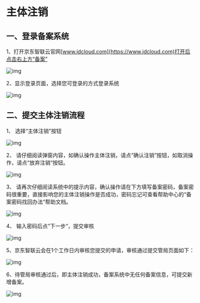 # 主体注销

## 一、登录备案系统

1、打开京东智联云官网[www.jdcloud.com](https://www.jdcloud.com)打开后点击右上方“备案”

![img](https://github.com/jdcloudcom/cn/blob/joytaobao-beian-2020042801/image/ICP-License-Service/Subject-Cancellation-cn-1.png)

2、显示登录页面，选择您可登录的方式登录系统

![img](https://github.com/jdcloudcom/cn/blob/joytaobao-beian-2020042801/image/ICP-License-Service/Subject-Cancellation-cn-2.png)

## 二、提交主体注销流程

1、 选择“主体注销”按钮

![img](https://github.com/jdcloudcom/cn/blob/joytaobao-beian-2020042801/image/ICP-License-Service/Subject-Cancellation-cn-3.png)

2、 请仔细阅读弹窗内容，如确认操作主体注销，请点“确认注销”按钮，如取消操作，请点“放弃注销“按钮。

![img](https://github.com/jdcloudcom/cn/blob/joytaobao-beian-2020042801/image/ICP-License-Service/Subject-Cancellation-cn-4.png)

3、 请再次仔细阅读系统中的提示内容，确认操作请在下方填写备案密码，备案密码很重要，直接影响您的主体注销操作是否成功，密码忘记可查看帮助中心的“备案密码找回办法“帮助文档。

![img](https://github.com/jdcloudcom/cn/blob/joytaobao-beian-2020042801/image/ICP-License-Service/Subject-Cancellation-cn-5.png)

4、 输入密码后点“下一步“，提交审核

![img](https://github.com/jdcloudcom/cn/blob/joytaobao-beian-2020042801/image/ICP-License-Service/Subject-Cancellation-cn-6.png)

5、京东智联云会在1个工作日内审核您提交的申请，审核通过提交管局页面如下：

![img](https://github.com/jdcloudcom/cn/blob/joytaobao-beian-2020042801/image/ICP-License-Service/Subject-Cancellation-cn-7.png)

6、待管局审核通过后，即主体注销成功，备案系统中无任何备案信息，可提交新增备案。

![img](https://github.com/jdcloudcom/cn/blob/joytaobao-beian-2020042801/image/ICP-License-Service/Subject-Cancellation-cn-8.png)

